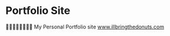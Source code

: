# Portfolio Site
:doughnut::doughnut::doughnut::doughnut::doughnut::doughnut::doughnut::doughnut:
My Personal Portfolio site
www.illbringthedonuts.com

